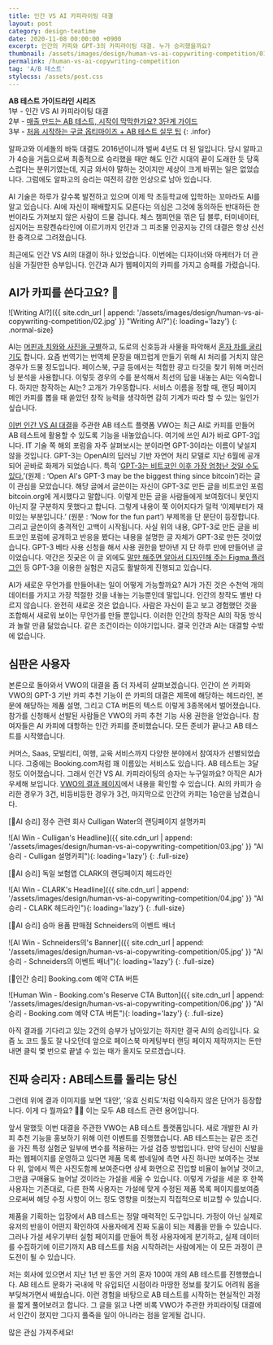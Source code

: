 ```yaml
---
title: 인간 VS AI 카피라이팅 대결
layout: post
category: design-teatime
date: 2020-11-08 00:00:00 +0900
excerpt: 인간의 카피와 GPT-3의 카피라이팅 대결. 누가 승리했을까요?
thumbnail: /assets/images/design/human-vs-ai-copywriting-competition/01.jpg
permalink: /human-vs-ai-copywriting-competition
tag: 'A/B 테스트'
stylecss: /assets/post.css
---
```


**AB 테스트 가이드라인 시리즈**  
1부 - 인간 VS AI 카피라이팅 대결  
2부 - <a title='매거진 입맛 - 매출 만드는 AB 테스트, 시작이 막막한가요? 3단계 가이드' href='/3step-ab-test' rel='noopener'>매출 만드는 AB 테스트, 시작이 막막한가요? 3단계 가이드</a>  
3부 - <a title='매거진 입맛 - 처음 시작하는 구글 옵티마이즈 + AB 테스트 실무 팁' href='/starting-google-optimize' rel='noopener'>처음 시작하는 구글 옵티마이즈 + AB 테스트 실무 팁</a>
{: .infor}

알파고와 이세돌의 바둑 대결도 2016년이니까 벌써 4년도 더 된 일입니다. 당시 알파고가 4승을 거둠으로써 최종적으로 승리했을 때만 해도 인간 시대의 끝이 도래한 듯 당혹스럽다는 분위기였는데, 지금 와서야 말하는 것이지만 세상이 크게 바뀌는 일은 없었습니다. 그럼에도 알파고의 승리는 여전히 강한 인상으로 남아 있습니다.

AI 기술은 하루가 갈수록 발전하고 있으며 이제 막 초등학교에 입학하는 꼬마라도 AI를 알고 있습니다. AI에 자신이 패배할지도 모른다는 의심은 그것에 동의하든 반대하든 한 번이라도 가져보지 않은 사람이 드물 겁니다. 체스 챔피언을 꺾은 딥 블루, 터미네이터, 심지어는 프랑켄슈타인에 이르기까지 인간과 그 피조물 인공지능 간의 대결은 항상 신선한 충격으로 그려졌습니다.

최근에도 인간 VS AI의 대결이 하나 있었습니다. 이번에는 디자이너와 마케터가 더 관심을 가질만한 승부입니다. 인간과 AI가 웹페이지의 카피를 가지고 승패를 가렸습니다.

## AI가 카피를 쓴다고요? 🤔

![Writing AI?]({{ site.cdn_url | append: '/assets/images/design/human-vs-ai-copywriting-competition/02.jpg' }} "Writing AI?"){: loading='lazy'}
{: .normal-size}

AI는 [머핀과 치와와 사진을 구별](https://www.google.com/search?q=Chihuahua+or+muffin&client=firefox-b-d&source=lnms&tbm=isch&sa=X&ved=2ahUKEwidrNzqwevsAhU0y4sBHbxtCaUQ_AUoAXoECAwQAw&biw=771&bih=731&dpr=1.25)하고, 도로의 신호등과 사물을 파악해서 [혼자 차를 굴리기도](https://media.giphy.com/media/H7rpSYHRyYgamxQNqw/giphy.gif) 합니다. 요즘 번역기는 번역체 문장을 매끄럽게 만들기 위해 AI 처리를 거치지 않은 경우가 드물 정도입니다. 페이스북, 구글 등에서는 적합한 광고 타깃을 찾기 위해 머신러닝 분석을 사용합니다. 이렇듯 경우의 수를 분석해서 최선의 답을 내놓는 AI는 익숙합니다. 하지만 창작하는 AI는? 고개가 갸우뚱합니다. 서비스 이름을 정할 때, 랜딩 페이지 메인 카피를 뽑을 때 쏟았던 창작 능력을 생각하면 감히 기계가 따라 할 수 있는 일인가 싶습니다.

[이번 인간 VS AI 대결](https://vwo.com/ab-testing-openai-gpt-3/)을 주관한 AB 테스트 플랫폼 VWO는 최근 AI로 카피를 만들어 AB 테스트에 활용할 수 있도록 기능을 내놓았습니다. 여기에 쓰인 AI가 바로 GPT-3입니다. IT 기술 쪽 해외 포럼을 자주 살펴보시는 분이라면 GPT-3이라는 이름이 낯설지 않을 것입니다. GPT-3는 OpenAI의 딥러닝 기반 자연어 처리 모델로 지난 6월에 공개되어 곧바로 화제가 되었습니다. 특히 ‘[GPT-3는 비트코인 이후 가장 엄청난 것일 수도 있다.](https://maraoz.com/2020/07/18/openai-gpt3/)’(원제 : ‘Open AI's GPT-3 may be the biggest thing since bitcoin’)라는 글이 관심을 모았습니다. 해당 글에서 글쓴이는 자신이 GPT-3로 만든 글을 비트코인 포럼 bitcoin.org에 게시했다고 말합니다. 이렇게 만든 글을 사람들에게 보여줬더니 봇인지 아닌지 잘 구분하지 못했다고 합니다. 그렇게 내용이 쭉 이어지다가 덜컥 ‘이제부터가 재미있는 부분입니다.’ (원문 : ‘Now for the fun part’) 부제목을 단 문단이 등장합니다. 그리고 글쓴이의 충격적인 고백이 시작됩니다. 사실 위의 내용, GPT-3로 만든 글을 비트코인 포럼에 공개하고 반응을 봤다는 내용을 설명한 글 자체가 GPT-3로 만든 것이었습니다. GPT-3 베타 사용 신청을 해서 사용 권한을 받아낸 지 단 하루 만에 만들어낸 글이었습니다. 약간은 짓궂은 이 글 외에도 [말만 해주면 알아서 디자인해 주는 Figma 플러그인](https://twitter.com/jsngr/status/1284511080715362304) 등 GPT-3을 이용한 실험은 지금도 활발하게 진행되고 있습니다.

AI가 새로운 무언가를 만들어내는 일이 어떻게 가능할까요? AI가 가진 것은 수천억 개의 데이터를 가지고 가장 적절한 것을 내놓는 기능뿐인데 말입니다.  인간의 창작도 별반 다르지 않습니다. 완전히 새로운 것은 없습니다. 사람은 자신이 듣고 보고 경험했던 것을 조합해서 새로워 보이는 무언가를 만들 뿐입니다. 이러한 인간의 창작은 AI의 작동 방식과 놀랄 만큼 닮았습니다. 같은 조건이라는 이야기입니다. 결국 인간과 AI는 대결할 수밖에 없습니다.

## 심판은 사용자

본론으로 돌아와서 VWO의 대결을 좀 더 자세히 살펴보겠습니다. 인간이 쓴 카피와 VWO의 GPT-3 기반 카피 추천 기능이 쓴 카피의 대결은 제목에 해당하는 헤드라인, 본문에 해당하는 제품 설명, 그리고 CTA 버튼의 텍스트 이렇게 3종목에서 벌어졌습니다. 참가를 신청해서 선발된 사람들은 VWO의 카피 추천 기능 사용 권한을 얻었습니다. 참여자들은 AI 카피에 대항하는 인간 카피를 준비했습니다. 모든 준비가 끝나고 AB 테스트를 시작했습니다.

커머스, Saas, 모빌리티, 여행, 교육 서비스까지 다양한 분야에서 참여자가 선별되었습니다. 그중에는 Booking.com처럼 꽤 이름있는 서비스도 있습니다. AB 테스트는 3달 정도 이어졌습니다. 그래서 인간 VS AI. 카피라이팅의 승자는 누구일까요? 아직은 AI가 우세해 보입니다. [VWO의 결과 페이지](https://vwo.com/ab-testing-openai-gpt-3/results/)에서 내용을 확인할 수 있습니다. AI의 카피가 승리한 경우가 3건, 비등비등한 경우가 3건, 마지막으로 인간의 카피는 1승만을 남겼습니다.

[🤖AI 승리] 정수 관련 회사 Culligan Water의 랜딩페이지 설명카피

![AI Win - Culligan's Headline]({{ site.cdn_url | append: '/assets/images/design/human-vs-ai-copywriting-competition/03.jpg' }} "AI 승리 - Culligan 설명카피"){: loading='lazy'}
{: .full-size}

[🤖AI 승리] 독일 보험앱 CLARK의 랜딩페이지 헤드라인

![AI Win - CLARK's Headline]({{ site.cdn_url | append: '/assets/images/design/human-vs-ai-copywriting-competition/04.jpg' }} "AI 승리 - CLARK 헤드라인"){: loading='lazy'}
{: .full-size}

[🤖AI 승리] 승마 용품 판매점 Schneiders의 이벤트 배너

![AI Win - Schneiders의's Banner]({{ site.cdn_url | append: '/assets/images/design/human-vs-ai-copywriting-competition/05.jpg' }} "AI 승리 - Schneiders의 이벤트 배너"){: loading='lazy'}
{: .full-size}

[👩인간 승리] Booking.com 예약 CTA 버튼

![Human Win - Booking.com's Reserve CTA Button]({{ site.cdn_url | append: '/assets/images/design/human-vs-ai-copywriting-competition/06.jpg' }} "AI 승리 - Booking.com 예약 CTA 버튼"){: loading='lazy'}
{: .full-size}

아직 결과를 기다리고 있는 2건의 승부가 남아있기는 하지만 결국 AI의 승리입니다. 요즘 노 코드 툴도 잘 나오던데 앞으로 페이스북 마케팅부터 랜딩 페이지 제작까지는 돈만 내면 클릭 몇 번으로 끝낼 수 있는 때가 올지도 모르겠습니다.

## 진짜 승리자 : AB테스트를 돌리는 당신

그런데 위에 결과 이미지를 보면 ‘대안’, ‘유효 신뢰도’처럼 익숙하지 않은 단어가 등장합니다. 이게 다 뭘까요? 🤷‍♂️ 이는 모두 AB 테스트 관련 용어입니다.

앞서 말했듯 이번 대결을 주관한 VWO는 AB 테스트 플랫폼입니다. 새로 개발한 AI 카피 추천 기능을 홍보하기 위해 이런 이벤트를 진행했습니다. AB 테스트는는 같은 조건을 가진 특정 실험군 일부에 변수를 적용하는 가설 검증 방법입니다. 만약 당신이 신발을 파는 웹페이지를 운영하고 있다면 제품 목록 썸네일에 측면 사진 하나만 보여주는 것보다 위, 앞에서 찍은 사진도함께 보여준다면 상세 화면으로 진입할 비율이 늘어날 것이고, 그만큼 구매율도 늘어날 것이라는 가설을 세울 수 있습니다. 이렇게 가설을 세운 후 한쪽 사용자는 기존대로, 다른 한쪽 사용자는 가설에 맞게 수정된 제품 목록 페이지를보여줌으로써써 해당 수정 사항이 어느 정도 영향을 미쳤는지 직접적으로 비교할 수 있습니다.

제품을 기획하는 입장에서 AB 테스트는 정말 매력적인 도구입니다. 가정이 아닌 실제로 유저의 반응이 어떤지 확인하여 사용자에게 진짜 도움이 되는 제품을 만들 수 있습니다. 그러나 가설 세우기부터 실험 페이지를 만들어 특정 사용자에게 분기하고, 실제 데이터를 수집하기에 이르기까지 AB 테스트를 처음 시작하려는 사람에게는 이 모든 과정이 큰 도전이 될 수 있습니다.

저는 회사에 있으면서 지난 1년 반 동안 거의 혼자 100여 개의 AB 테스트를 진행했습니다. AB 테스트 문화가 국내에 막 유입되던 시점이라 마땅한 정보를 찾기도 어려워 몸을 부딪쳐가면서 배웠습니다. 이런 경험을 바탕으로 AB 테스트를 시작하는 현실적인 과정을 짧게 풀어보려고 합니다. 그 글을 읽고 나면 비록 VWO가 주관한 카피라이팅 대결에서 인간이 졌지만 그다지 풀죽을 일이 아니라는 점을 알게될 겁니다.

많은 관심 가져주세요!